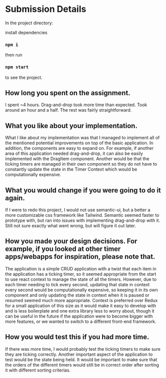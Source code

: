# Submission Details

In the project directory:

install dependencies

### `npm i`

then run

### `npm start`

to see the project.

## How long you spent on the assignment.

I spent ~4 hours. Drag-and-drop took more time than expected. Took around an hour and a half. The rest was fairly straightforward.

## What you like about your implementation.

What I like about my implementation was that I managed to implement all of the mentioned potential improvements on top of the basic application. In addition, the components are easy to expand on. For example, if another area of this application needed drag-and-drop, it can also be easily implemented with the DragItem component. Another would be that the ticking timers are managed in their own component so they do not have to constantly update the state in the Timer Context which would be computationally expensive.

## What you would change if you were going to do it again.

If I were to redo this project, I would not use semantic-ui, but a better a more customizable css framework like Tailwind. Semantic seemed faster to prototype with, but ran into issues with implementing drag-and-drop with it. Still not sure exactly what went wrong, but will figure it out later.

## How you made your design decisions. For example, if you looked at other timer apps/webapps for inspiration, please note that.

The application is a simple CRUD application with a twist that each item in the application has a ticking timer, so it seemed appropriate from the start to use react context to manage the state of all the timers. However, due to each timer needing to tick every second, updating that state in context every second would be computationally expensive, so keeping it in its own component and only updating the state in context when it is paused or resumed seemed much more appropriate. Context is preferred over Redux for a small application of this size as it would make it easy to develop with and is less boilerplate and one extra library less to worry about, though it can be useful in the future if the application were to become bigger with more features, or we wanted to switch to a different front-end framework.

## How you would test this if you had more time.

If there was more time, I would probably test the ticking timers to make sure they are ticking correctly. Another important aspect of the application to test would be the state being held. It would be important to make sure that the orders of the different timers would still be in correct order after sorting it with different sorting criterias.
